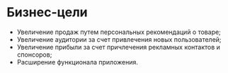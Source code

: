 # Бизнес-цели
- Увеличение продаж путем персональных рекомендаций о товаре;
- Увеличение аудитории за счет привлечения новых пользователей;
- Увеличение прибыли за счет причлечения рекламных контактов и спонсоров; 
- Расширение функционала приложения.
